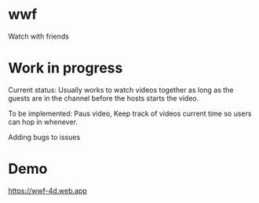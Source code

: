 # wwf

Watch with friends

# Work in progress

Current status: Usually works to watch videos together as long as the guests are in the channel before the hosts starts the video.

To be implemented: Paus video, Keep track of videos current time so users can hop in whenever.

Adding bugs to issues

# Demo

https://wwf-4d.web.app
